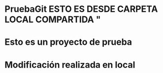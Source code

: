 # PruebaGit ESTO ES DESDE CARPETA LOCAL COMPARTIDA "
# Esto es un proyecto de prueba
# Modificación realizada en local 
